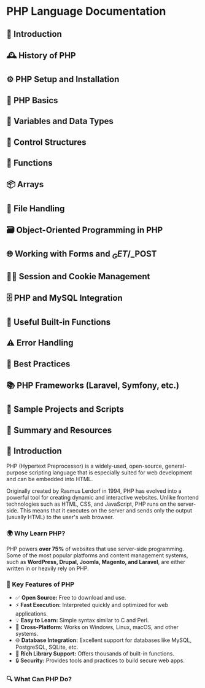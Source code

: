 # PHP Language Documentation

## 📜 Introduction
## 🕰️ History of PHP
## ⚙️ PHP Setup and Installation
## 🧠 PHP Basics
## 🧮 Variables and Data Types
## 🔁 Control Structures
## 🧱 Functions
## 📦 Arrays
## 📁 File Handling
## 🗃️ Object-Oriented Programming in PHP
## 🌐 Working with Forms and $_GET/$_POST
## 🧑‍💻 Session and Cookie Management
## 🗄️ PHP and MySQL Integration
## 🧰 Useful Built-in Functions
## ⚠️ Error Handling
## 🚦 Best Practices
## 📚 PHP Frameworks (Laravel, Symfony, etc.)
## 🧪 Sample Projects and Scripts
## 🧾 Summary and Resources
## 📜 Introduction

PHP (Hypertext Preprocessor) is a widely-used, open-source, general-purpose scripting language that is especially suited for web development and can be embedded into HTML.

Originally created by Rasmus Lerdorf in 1994, PHP has evolved into a powerful tool for creating dynamic and interactive websites. Unlike frontend technologies such as HTML, CSS, and JavaScript, PHP runs on the server-side. This means that it executes on the server and sends only the output (usually HTML) to the user's web browser.

### 🌍 Why Learn PHP?

PHP powers **over 75%** of websites that use server-side programming. Some of the most popular platforms and content management systems, such as **WordPress, Drupal, Joomla, Magento, and Laravel**, are either written in or heavily rely on PHP.

### 🧩 Key Features of PHP

- ✅ **Open Source:** Free to download and use.
- ⚡ **Fast Execution:** Interpreted quickly and optimized for web applications.
- 💡 **Easy to Learn:** Simple syntax similar to C and Perl.
- 🔗 **Cross-Platform:** Works on Windows, Linux, macOS, and other systems.
- 🌐 **Database Integration:** Excellent support for databases like MySQL, PostgreSQL, SQLite, etc.
- 🧰 **Rich Library Support:** Offers thousands of built-in functions.
- 🔒 **Security:** Provides tools and practices to build secure web apps.

### 🔍 What Can PHP Do?

